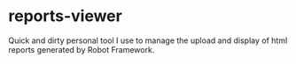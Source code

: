 # reports-viewer
Quick and dirty personal tool I use to manage the upload and display of html reports generated by Robot Framework. 
